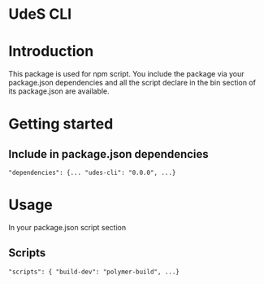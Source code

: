 UdeS CLI
======================

# Introduction
This package is used for npm script. You include the package via your package.json dependencies and all the script 
declare in the bin section of its package.json are available.


# Getting started
## Include in package.json dependencies
`"dependencies": {...
"udes-cli": "0.0.0",
...}`

# Usage
In your package.json script section
## Scripts
`"scripts": {
    "build-dev": "polymer-build", ...}`

